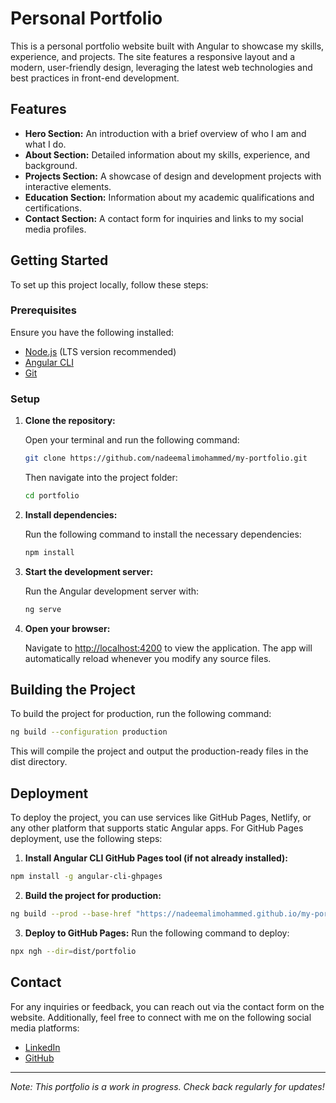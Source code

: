 # Personal Portfolio

This is a personal portfolio website built with Angular to showcase my skills, experience, and projects. The site features a responsive layout and a modern, user-friendly design, leveraging the latest web technologies and best practices in front-end development.

## Features

- **Hero Section:** An introduction with a brief overview of who I am and what I do.
- **About Section:** Detailed information about my skills, experience, and background.
- **Projects Section:** A showcase of design and development projects with interactive elements.
- **Education Section:** Information about my academic qualifications and certifications.
- **Contact Section:** A contact form for inquiries and links to my social media profiles.

## Getting Started

To set up this project locally, follow these steps:

### Prerequisites

Ensure you have the following installed:

- [Node.js](https://nodejs.org) (LTS version recommended)
- [Angular CLI](https://angular.io/cli)
- [Git](https://git-scm.com/)

### Setup

1. **Clone the repository:**

   Open your terminal and run the following command:
   ```bash
   git clone https://github.com/nadeemalimohammed/my-portfolio.git
   ```
    Then navigate into the project folder:
    ```bash
    cd portfolio
    ```
2. **Install dependencies:**
   
     Run the following command to install the necessary dependencies:
    ```bash
    npm install
    ```
3.	**Start the development server:**

  	Run the Angular development server with:
    ```bash
    ng serve
    ```
4.	**Open your browser:**

  	Navigate to <http://localhost:4200> to view the application. The app will automatically reload whenever you modify any source files.

## Building the Project
  
  To build the project for production, run the following command:
  ```bash
  ng build --configuration production
  ```
  This will compile the project and output the production-ready files in the dist directory.

## Deployment

To deploy the project, you can use services like GitHub Pages, Netlify, or any other platform that supports static Angular apps. For GitHub Pages deployment, use the following steps:
1.	**Install Angular CLI GitHub Pages tool (if not already installed):**
```bash
npm install -g angular-cli-ghpages
```
2.	**Build the project for production:**
```bash
ng build --prod --base-href "https://nadeemalimohammed.github.io/my-portfolio/"
```
3.	**Deploy to GitHub Pages:**
Run the following command to deploy:
```bash
npx ngh --dir=dist/portfolio
```

## Contact
For any inquiries or feedback, you can reach out via the contact form on the website. Additionally, feel free to connect with me on the following social media platforms:
- [LinkedIn](https://linkedin.com/in/nadeem-ali-mohammed)
- [GitHub](https://github.com/nadeemalimohammed)
________________________________________
<em> Note: This portfolio is a work in progress. Check back regularly for updates! </em>

